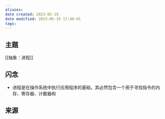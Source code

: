 ```yaml
---
aliases: 
date created: 2023-05-19
date modified: 2023-05-19 17:48:45
tags: 
---
```

## 主题
[[抽象：进程]]
## 闪念
- 进程是在操作系统中执行应用程序的基础，其必然包含一个用于寻找指令的内存、寄存器、计数器和

## 来源